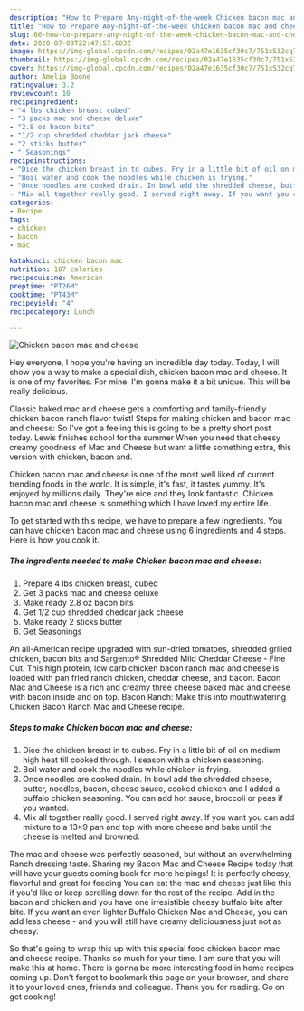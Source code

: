 ```yaml
---
description: "How to Prepare Any-night-of-the-week Chicken bacon mac and cheese"
title: "How to Prepare Any-night-of-the-week Chicken bacon mac and cheese"
slug: 66-how-to-prepare-any-night-of-the-week-chicken-bacon-mac-and-cheese
date: 2020-07-03T22:47:57.603Z
image: https://img-global.cpcdn.com/recipes/02a47e1635cf30c7/751x532cq70/chicken-bacon-mac-and-cheese-recipe-main-photo.jpg
thumbnail: https://img-global.cpcdn.com/recipes/02a47e1635cf30c7/751x532cq70/chicken-bacon-mac-and-cheese-recipe-main-photo.jpg
cover: https://img-global.cpcdn.com/recipes/02a47e1635cf30c7/751x532cq70/chicken-bacon-mac-and-cheese-recipe-main-photo.jpg
author: Amelia Boone
ratingvalue: 3.2
reviewcount: 10
recipeingredient:
- "4 lbs chicken breast cubed"
- "3 packs mac and cheese deluxe"
- "2.8 oz bacon bits"
- "1/2 cup shredded cheddar jack cheese"
- "2 sticks butter"
- " Seasonings"
recipeinstructions:
- "Dice the chicken breast in to cubes. Fry in a little bit of oil on medium high heat till cooked through. I season with a chicken seasoning."
- "Boil water and cook the noodles while chicken is frying."
- "Once noodles are cooked drain. In bowl add the shredded cheese, butter, noodles, bacon, cheese sauce, cooked chicken and I added a buffalo chicken seasoning. You can add hot sauce, broccoli or peas if you wanted."
- "Mix all together really good. I served right away. If you want you can add mixture to a 13×9 pan and top with more cheese and bake until the cheese is melted and browned."
categories:
- Recipe
tags:
- chicken
- bacon
- mac

katakunci: chicken bacon mac 
nutrition: 107 calories
recipecuisine: American
preptime: "PT26M"
cooktime: "PT43M"
recipeyield: "4"
recipecategory: Lunch

---
```



![Chicken bacon mac and cheese](https://img-global.cpcdn.com/recipes/02a47e1635cf30c7/751x532cq70/chicken-bacon-mac-and-cheese-recipe-main-photo.jpg)

Hey everyone, I hope you're having an incredible day today. Today, I will show you a way to make a special dish, chicken bacon mac and cheese. It is one of my favorites. For mine, I'm gonna make it a bit unique. This will be really delicious.

Classic baked mac and cheese gets a comforting and family-friendly chicken bacon ranch flavor twist! Steps for making chicken and bacon mac and cheese: So I&#39;ve got a feeling this is going to be a pretty short post today. Lewis finishes school for the summer When you need that cheesy creamy goodness of Mac and Cheese but want a little something extra, this version with chicken, bacon and.

Chicken bacon mac and cheese is one of the most well liked of current trending foods in the world. It is simple, it's fast, it tastes yummy. It's enjoyed by millions daily. They're nice and they look fantastic. Chicken bacon mac and cheese is something which I have loved my entire life.


To get started with this recipe, we have to prepare a few ingredients. You can have chicken bacon mac and cheese using 6 ingredients and 4 steps. Here is how you cook it.

<!--inarticleads1-->

##### The ingredients needed to make Chicken bacon mac and cheese:

1. Prepare 4 lbs chicken breast, cubed
1. Get 3 packs mac and cheese deluxe
1. Make ready 2.8 oz bacon bits
1. Get 1/2 cup shredded cheddar jack cheese
1. Make ready 2 sticks butter
1. Get  Seasonings


An all-American recipe upgraded with sun-dried tomatoes, shredded grilled chicken, bacon bits and Sargento® Shredded Mild Cheddar Cheese - Fine Cut. This high protein, low carb chicken bacon ranch mac and cheese is loaded with pan fried ranch chicken, cheddar cheese, and bacon. Bacon Mac and Cheese is a rich and creamy three cheese baked mac and cheese with bacon inside and on top. Bacon Ranch: Make this into mouthwatering Chicken Bacon Ranch Mac and Cheese recipe. 

<!--inarticleads2-->

##### Steps to make Chicken bacon mac and cheese:

1. Dice the chicken breast in to cubes. Fry in a little bit of oil on medium high heat till cooked through. I season with a chicken seasoning.
1. Boil water and cook the noodles while chicken is frying.
1. Once noodles are cooked drain. In bowl add the shredded cheese, butter, noodles, bacon, cheese sauce, cooked chicken and I added a buffalo chicken seasoning. You can add hot sauce, broccoli or peas if you wanted.
1. Mix all together really good. I served right away. If you want you can add mixture to a 13×9 pan and top with more cheese and bake until the cheese is melted and browned.


The mac and cheese was perfectly seasoned, but without an overwhelming Ranch dressing taste. Sharing my Bacon Mac and Cheese Recipe today that will have your guests coming back for more helpings! It is perfectly cheesy, flavorful and great for feeding You can eat the mac and cheese just like this if you&#39;d like or keep scrolling down for the rest of the recipe. Add in the bacon and chicken and you have one irresistible cheesy buffalo bite after bite. If you want an even lighter Buffalo Chicken Mac and Cheese, you can add less cheese - and you will still have creamy deliciousness just not as cheesy. 

So that's going to wrap this up with this special food chicken bacon mac and cheese recipe. Thanks so much for your time. I am sure that you will make this at home. There is gonna be more interesting food in home recipes coming up. Don't forget to bookmark this page on your browser, and share it to your loved ones, friends and colleague. Thank you for reading. Go on get cooking!
